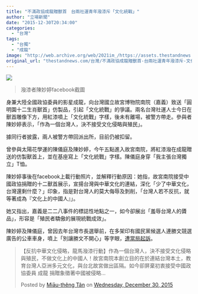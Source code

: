 ```yaml
---
title: "不滿政協成龍贈獸首　台兩社運青年潑漆斥「文化統戰」"
author: "立場新聞"
date: "2015-12-30T20:34:00"
categories:
  - "台灣"
tags:
  - "台獨"
  - "成龍"
image: "http://web.archive.org/web/2021im_/https://assets.thestandnews.com/media/photos/fb_7HQVJ.png"
original_url: "thestandnews.com/台灣/不滿政協成龍贈獸首-台兩社運青年潑漆斥-文化統戰"
---
```

![](http://web.archive.org/web/2021im_/https://assets.thestandnews.com/media/photos/fb_7HQVJ.png)

> 潑漆者陳妙婷facebook截圖

身兼大陸全國政協委員的影星成龍，向台灣國立故宮博物院南院（嘉義）致送「圓明園十二生肖獸首」仿製品，引起「文化統戰」的爭議。兩名台灣社運人士今日在獸首雕像下方，用紅漆噴上「文化統戰」字樣，後未有離場，被警方帶走。參與者陳妙婷表示，「作為一個台灣人，決不接受文化侵略與殖民」。

據同行者披露，兩人被警方帶回派出所，目前仍被扣留。

曾參與太陽花學運的陳儀庭及陳妙婷，今午五點進入故宮南院，將紅漆潑在成龍贈送的仿製獸首上，並在基座寫上「文化統戰」字樣。陳儀庭身穿「我主張台灣獨立」T恤。

陳妙婷事後在facebook上載行動照片，並解釋行動原因：她指，故宮南院接受中國政協捐贈的十二獸首展示，宣揚台灣與中華文化的連結，深化「少了中華文化，台灣還剩什麼？」印象，指是對台灣人的莫大侮辱及剝削，「台灣人若不反抗，就等著成為『文化上的中國人』」。

她又指出，嘉義是二二八事件的標誌性地點之一，如今卻展出「羞辱台灣人的贗品」，形容是「殖民者驕傲的展現統戰成效」。

陳妙婷及陳儀庭，曾因去年台灣市長選舉前，在多架印有國民黨候選人連勝文競選廣告的公車車身，噴上「別讓勝文不開心」等字眼，[遭當局起訴](http://web.archive.org/web/20210709024757/http://www.appledaily.com.tw/realtimenews/article/new/20150724/654808/)。

> 【反抗中華文化侵略，龍馬潑漆行動】作為一個台灣人，決不接受文化侵略與殖民，不做文化上的中國人！故宮南院本創立目的在於連結台灣本土，教育台灣人亞洲多元文化，與台北故宮做出區隔。如今卻屏棄初衷接受中國政協委員 成龍 捐贈象徵著中國被侵略...
> 
> Posted by [Miāu-thêng Tân](http://web.archive.org/web/20210709024757/https://www.facebook.com/AmiaoHoshino) on [Wednesday, December 30, 2015](http://web.archive.org/web/20210709024757/https://www.facebook.com/AmiaoHoshino/posts/797061833753624)